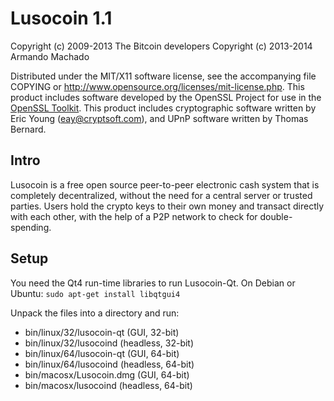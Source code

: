 Lusocoin 1.1
============

Copyright (c) 2009-2013 The Bitcoin developers
Copyright (c) 2013-2014 Armando Machado

Distributed under the MIT/X11 software license, see the accompanying
file COPYING or http://www.opensource.org/licenses/mit-license.php.
This product includes software developed by the OpenSSL Project for use in the [OpenSSL Toolkit](http://www.openssl.org/). This product includes
cryptographic software written by Eric Young ([eay@cryptsoft.com](mailto:eay@cryptsoft.com)), and UPnP software written by Thomas Bernard.


Intro
---------------------
Lusocoin is a free open source peer-to-peer electronic cash system that is
completely decentralized, without the need for a central server or trusted
parties.  Users hold the crypto keys to their own money and transact directly
with each other, with the help of a P2P network to check for double-spending.


Setup
---------------------
You need the Qt4 run-time libraries to run Lusocoin-Qt. On Debian or Ubuntu:
	`sudo apt-get install libqtgui4`

Unpack the files into a directory and run:

- bin/linux/32/lusocoin-qt (GUI, 32-bit)
- bin/linux/32/lusocoind (headless, 32-bit)
- bin/linux/64/lusocoin-qt (GUI, 64-bit)
- bin/linux/64/lusocoind (headless, 64-bit)
- bin/macosx/Lusocoin.dmg (GUI, 64-bit)
- bin/macosx/lusocoind (headless, 64-bit)
